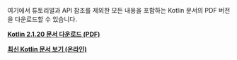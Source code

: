 [//]: # (title: Kotlin 문서 PDF)

여기에서 튜토리얼과 API 참조를 제외한 모든 내용을 포함하는 Kotlin 문서의 PDF 버전을 다운로드할 수 있습니다.

**[Kotlin 2.1.20 문서 다운로드 (PDF)](https://kotlinlang.org/docs/kotlin-reference.pdf)**

**[최신 Kotlin 문서 보기 (온라인)](home.topic)**